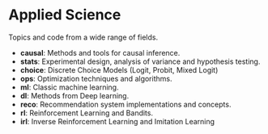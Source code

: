 # Applied Science

Topics and code from a wide range of fields. 

- **causal**: Methods and tools for causal inference.
- **stats**: Experimental design, analysis of variance and hypothesis testing.
- **choice**: Discrete Choice Models (Logit, Probit, Mixed Logit)
- **ops**: Optimization techniques and algorithms.
- **ml**: Classic machine learning.
- **dl**: Methods from Deep learning.
- **reco**: Recommendation system implementations and concepts.
- **rl**: Reinforcement Learning and Bandits.
- **irl**: Inverse Reinforcement Learning and Imitation Learning
